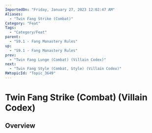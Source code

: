 ```yaml
---
ImportedOn: "Friday, January 27, 2023 12:02:47 AM"
Aliases:
  - "Twin Fang Strike (Combat)"
Category: "Feat"
Tags:
  - "Category/Feat"
parent:
  - "S9.1 - Fang Monastery Rules"
up:
  - "S9.1 - Fang Monastery Rules"
prev:
  - "Twin Fang Lunge (Combat) (Villain Codex)"
next:
  - "Twin Fang Style (Combat, Style) (Villain Codex)"
RWtopicId: "Topic_3649"
---
```

# Twin Fang Strike (Combat) (Villain Codex)
## Overview
